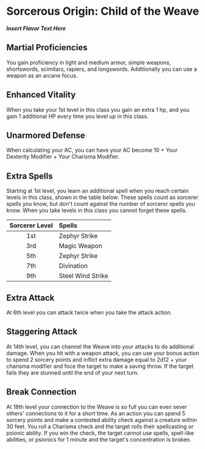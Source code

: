 # Sorcerous Origin: Child of the Weave
***Insert Flavor Text Here***

## Martial Proficiencies
You gain proficiency in light and medium armor, simple weapons, shortswords, scimitars, rapiers, and longswords. Additionally you can use a weapon as an arcane focus.

## Enhanced Vitality
When you take your 1st level in this class you gain an extra 1 hp, and you gain 1 additional HP every time you level up in this class.

## Unarmored Defense
When calculating your AC, you can have your AC become 10 + Your Dexterity Modifier + Your Charisma Modifier.

## Extra Spells
Starting at 1st level, you learn an additional spell when you reach certain levels in this class, shown in the table below. These spells count as sorcerer spells you know, but don't count against the number of sorceror spells you know. When you take levels in this class you cannot forget these spells.

| Sorcerer Level | Spells            |
|:--------------:|:------------------|
| 1st            | Zephyr Strike     |
| 3rd            | Magic Weapon      |
| 5th            | Zephyr Strike     |
| 7th            | Divination        |
| 9th            | Steel Wind Strike |

## Extra Attack
At 6th level you can attack twice when you take the attack action.

## Staggering Attack
At 14th level, you can channel the Weave into your attacks to do additional damage. When you hit with a weapon attack, you can use your bonus action to spend 2 sorcery points and inflict extra damage equal to 2d12 + your charisma modifier and foce the target to make a saving throw. If the target fails they are stunned until the end of your next turn.

## Break Connection
At 18th level your connection to the Weave is so full you can even sever others' connections to it for a short time. As an action you can spend 5 sorcery points and make a contested ability check against a creature within 30 feet. You roll a Charisma check and the target rolls their spellcasting or psionic ability. If you win the check, the target cannot use spells, spell-like abilities, or psionics for 1 minute and the target's concentration is broken.
